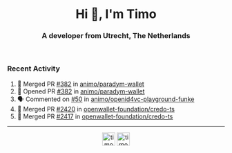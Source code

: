 <h1 align="center">Hi 👋, I'm Timo</h1>
<h3 align="center">A developer from Utrecht, The Netherlands</h3>
<br/>
<!-- https://github.com/rahuldkjain/github-profile-readme-generator --!>

<!--  <p align="left"><img src="https://github-readme-stats.vercel.app/api?username=timoglastra&show_icons=true&count_private=true&" alt="timoglastra" /></p> --!>

<!--
Github language stats
<p align="left"><img src="https://github-readme-stats.vercel.app/api/top-langs/?username=timoglastra&layout=compact" alt="timoglastra" /><p>
-->

<!-- Codestats language stats -->
<!-- <p align="left"><img src="https://codestats-readme.vercel.app/api/top-langs/?username=timoglastra&layout=compact&language_count=12" alt="timoglastra" /><p>    --!>
  
<h3>Recent Activity</h3>

<!--START_SECTION:activity-->
1. 🎉 Merged PR [#382](https://github.com/animo/paradym-wallet/pull/382) in [animo/paradym-wallet](https://github.com/animo/paradym-wallet)
2. 💪 Opened PR [#382](https://github.com/animo/paradym-wallet/pull/382) in [animo/paradym-wallet](https://github.com/animo/paradym-wallet)
3. 🗣 Commented on [#50](https://github.com/animo/openid4vc-playground-funke/pull/50#issuecomment-3333319298) in [animo/openid4vc-playground-funke](https://github.com/animo/openid4vc-playground-funke)
4. 🎉 Merged PR [#2420](https://github.com/openwallet-foundation/credo-ts/pull/2420) in [openwallet-foundation/credo-ts](https://github.com/openwallet-foundation/credo-ts)
5. 🎉 Merged PR [#2417](https://github.com/openwallet-foundation/credo-ts/pull/2417) in [openwallet-foundation/credo-ts](https://github.com/openwallet-foundation/credo-ts)
<!--END_SECTION:activity-->

---

<p align="center">
<a href="https://twitter.com/timoglastra" target="blank"><img align="center" src="https://cdn.jsdelivr.net/npm/simple-icons@3.0.1/icons/twitter.svg" alt="timoglastra" height="30" width="30" /></a>
<a href="https://linkedin.com/in/timoglastra" target="blank"><img align="center" src="https://cdn.jsdelivr.net/npm/simple-icons@3.0.1/icons/linkedin.svg" alt="timoglastra" height="30" width="30" /></a>
</p>



